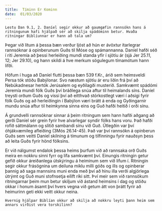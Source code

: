 ```yaml
---
title:  Tíminn Er Kominn
date:  01/03/2020
---
```


`Lestu Dan 9.1, 2. Daníel segir okkur að gaumgæfin rannsókn hans á ritningunum hafi hjálpað sér að skilja spádóminn betur. Hvaða ritningar Biblíunnar er hann að tala um?`

Þegar við lítum á þessa bæn verður ljóst að hún er ávöxtur ítarlegrar rannsóknar á opinberunum Guðs til Móse og spámannanna. Daníel hafði séð í riti Jeremía að þessi herleiðing mundi standa yfir í sjötíu ár (sjá Jer 25.11, 12; Jer 29.10), og hann skildi á hve merkum sögulegum tímamótum hann lifði.

Höfum í huga að Daníel flutti þessa bæn 539 f.Kr., árið sem heimsveldi Persa tók stöðu Babýlonar. Svo næstum sjötíu ár eru liðin frá því að Nebúkadnesar hertók Jerúsalem og eyðilagði musterið. Samkvæmt spádómi Jeremía mundi fólk Guðs því bráðlega snúa aftur til heimalands síns. Daníel treysti orðum Guðs og vissi því að eitthvað stórkostlegt væri í aðsigi fyrir fólk Guðs og að herleiðingin í Babýlon væri brátt á enda og Gyðingarnir mundu snúa aftur til heimkynna sinna eins og Guð hafði heitið í orði sínu.

Á grundvelli rannsóknar sinnar á þeim ritningum sem hann hafði aðgang að gerði Daníel sér grein fyrir hve alvarlegar syndir fólks hans voru. Það hafði rofið sáttmálann og slitið sambandi sínu við Guð. Útlegðin var því óhjákvæmileg afleiðing (3Mós 26.14-45). Það var því rannsókn á opinberun Guðs sem veitti Daníel skilning á tímunum og tilfinningu fyrir nauðsyn þess að leita Guðs fyrir hönd fólksins.

Er við nálgumst endalok þessa heims þurfum við að rannsaka orð Guðs meira en nokkru sinni fyrr og lifa samkvæmt því. Einungis ritningin getur gefið okkur áreiðanlega útskýringu á heiminum sem við lifum í. Ritningin segir okkur frásögnina um deiluna miklu milli góðs og ills og opinberar þannig að saga mannsins muni enda með því að hinu illa verði algjörlega útrýmt og Guð muni stofnsetja eílíft ríki sitt. Því meir sem við rannsökum ritningarnar þeim mun betur skiljum við ástand heimsins í dag og stöðu okkar í honum ásamt því hvers vegna við getum átt von þrátt fyrir að heimurinn geti ekki veitt okkur neina.

`Hvernig hjálpar Biblían okkur að skilja að nokkru leyti þann heim sem annars virðist vera torskilinn?`